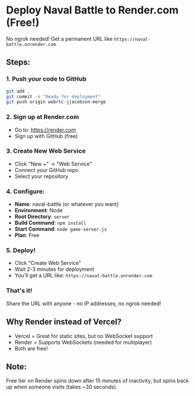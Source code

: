 # Deploy Naval Battle to Render.com (Free!)

No ngrok needed! Get a permanent URL like `https://naval-battle.onrender.com`

## Steps:

### 1. Push your code to GitHub
```bash
git add .
git commit -m "Ready for deployment"
git push origin webrtc-jjacobson-merge
```

### 2. Sign up at Render.com
- Go to: https://render.com
- Sign up with GitHub (free)

### 3. Create New Web Service
- Click "New +" → "Web Service"
- Connect your GitHub repo
- Select your repository

### 4. Configure:
- **Name**: naval-battle (or whatever you want)
- **Environment**: Node
- **Root Directory**: `server`
- **Build Command**: `npm install`
- **Start Command**: `node game-server.js`
- **Plan**: Free

### 5. Deploy!
- Click "Create Web Service"
- Wait 2-3 minutes for deployment
- You'll get a URL like: `https://naval-battle.onrender.com`

### That's it! 
Share the URL with anyone - no IP addresses, no ngrok needed!

## Why Render instead of Vercel?
- Vercel = Great for static sites, but no WebSocket support
- Render = Supports WebSockets (needed for multiplayer)
- Both are free!

## Note:
Free tier on Render spins down after 15 minutes of inactivity, but spins back up when someone visits (takes ~30 seconds).